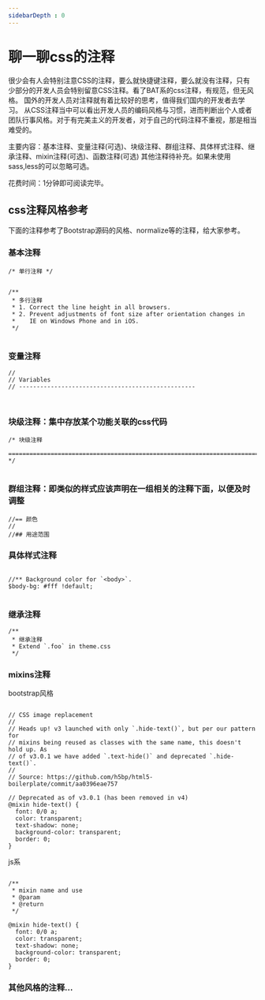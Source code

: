 ```yaml
---
sidebarDepth : 0
---
```

# 聊一聊css的注释

很少会有人会特别注意CSS的注释，要么就快捷键注释，要么就没有注释，只有少部分的开发人员会特别留意CSS注释。看了BAT系的css注释，有规范，但无风格。
国外的开发人员对注释就有着比较好的思考，值得我们国内的开发者去学习。
从CSS注释当中可以看出开发人员的编码风格与习惯，进而判断出个人或者团队行事风格。对于有完美主义的开发者，对于自己的代码注释不重视，那是相当难受的。

主要内容：基本注释、变量注释(可选)、块级注释、群组注释、具体样式注释、继承注释、mixin注释(可选)、函数注释(可选)
其他注释待补充。如果未使用sass,less的可以忽略可选。

花费时间：1分钟即可阅读完毕。


## css注释风格参考

下面的注释参考了Bootstrap源码的风格、normalize等的注释，给大家参考。

### 基本注释

```
/* 单行注释 */


/**
 * 多行注释
 * 1. Correct the line height in all browsers.
 * 2. Prevent adjustments of font size after orientation changes in
 *    IE on Windows Phone and in iOS.
 */
 
```

### 变量注释

```
//
// Variables
// --------------------------------------------------



```

### 块级注释：集中存放某个功能关联的css代码

```
/* 块级注释
   ========================================================================== */
 
```

### 群组注释：即类似的样式应该声明在一组相关的注释下面，以便及时调整
```
//== 颜色
//
//## 用途范围

```
### 具体样式注释

```

//** Background color for `<body>`.
$body-bg: #fff !default;


```

### 继承注释

```
/**  
 * 继承注释
 * Extend `.foo` in theme.css  
 */  
```

### mixins注释
bootstrap风格
```

// CSS image replacement
//
// Heads up! v3 launched with only `.hide-text()`, but per our pattern for
// mixins being reused as classes with the same name, this doesn't hold up. As
// of v3.0.1 we have added `.text-hide()` and deprecated `.hide-text()`.
//
// Source: https://github.com/h5bp/html5-boilerplate/commit/aa0396eae757

// Deprecated as of v3.0.1 (has been removed in v4)
@mixin hide-text() {
  font: 0/0 a;
  color: transparent;
  text-shadow: none;
  background-color: transparent;
  border: 0;
}

```
js系
```

/**  
 * mixin name and use
 * @param
 * @return 
 */  

@mixin hide-text() {
  font: 0/0 a;
  color: transparent;
  text-shadow: none;
  background-color: transparent;
  border: 0;
}

```
### 其他风格的注释...






